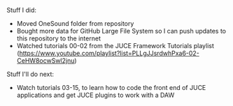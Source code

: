 Stuff I did:
- Moved OneSound folder from repository
- Bought more data for GitHub Large File System so I can push updates to this repository to the internet
- Watched tutorials 00-02 from the JUCE Framework Tutorials playlist (https://www.youtube.com/playlist?list=PLLgJJsrdwhPxa6-02-CeHW8ocwSwl2jnu)

Stuff I'll do next:
- Watch tutorials 03-15, to learn how to code the front end of JUCE applications and get JUCE plugins to work with a DAW